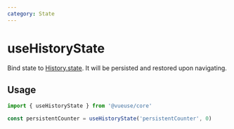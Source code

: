 ```yaml
---
category: State
---
```


# useHistoryState

Bind state to [History.state](https://developer.mozilla.org/en-US/docs/Web/API/History/state). It will be persisted and restored upon navigating.

## Usage

```ts
import { useHistoryState } from '@vueuse/core'

const persistentCounter = useHistoryState('persistentCounter', 0)
```
